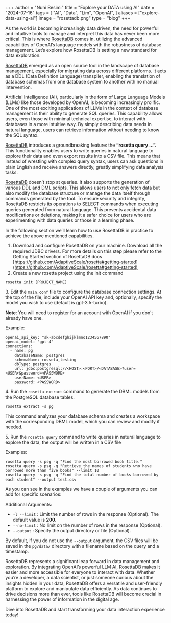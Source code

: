 +++
author = "Nuhi Besimi"
title = "Explore your DATA using AI"
date = "2024-07-16"
tags = [
    "AI",
    "Data",
    "Lim",
    "OpenAI",
]
aliases = ["explore-data-using-ai"]
image = "rosettadb.png"
type = "blog"
+++

As the world is becoming increasingly data driven, the need for powerful and intuitive tools to manage and interpret this data has never been more critical. This is where [RosettaDB](https://github.com/AdaptiveScale/rosetta) comes in, utilizing the advanced capabilities of OpenAI’s language models with the robustness of database management. Let’s explore how RosettaDB is setting a new standard for data exploration.

[RosettaDB](https://github.com/AdaptiveScale/rosetta) emerged as an open source tool in the landscape of database management, especially for migrating data across different platforms. It acts as a DDL (Data Definition Language) transpiler, enabling the translation of database schemas from one database system to another with no manual intervention.

Artificial Intelligence (AI), particularly in the form of Large Language Models (LLMs) like those developed by OpenAI, is becoming increasingly prolific. One of the most exciting applications of LLMs in the context of database management is their ability to generate SQL queries. This capability allows users, even those with minimal technical expertise, to interact with databases in a more intuitive way. By simply describing data needs in natural language, users can retrieve information without needing to know the SQL syntax.

[RosettaDB](https://github.com/AdaptiveScale/rosetta) introduces a groundbreaking feature: the **“rosetta query …”.** This functionality enables users to write queries in natural language to explore their data and even export results into a CSV file. This means that instead of wrestling with complex query syntax, users can ask questions in plain English and receive answers directly, greatly simplifying data analysis tasks.

[RosettaDB](https://github.com/AdaptiveScale/rosetta) doesn’t stop at queries. It also supports the generation of various DDL and DML scripts. This allows users to not only fetch data but also modify the database structure or manage the data itself through commands generated by the tool. To ensure security and integrity, RosettaDB restricts its operations to SELECT commands when executing queries generated from natural language. This prevents accidental data modifications or deletions, making it a safer choice for users who are experimenting with data queries or those in a learning phase.

In the following section we’ll learn how to use RosettaDB in practice to achieve the above mentioned capabilities.

1.  Download and configure RosettaDB on your machine. Download all the required JDBC drivers. For more details on this step please refer to the Getting Started section of RosettaDB docs [https://github.com/AdaptiveScale/rosetta#getting-started](https://github.com/AdaptiveScale/rosetta#getting-started)
2.  Create a new rosetta project using the init command

```
rosetta init [PROJECT_NAME]
```


3\. Edit the `main.conf` file to configure the database connection settings. At the top of the file, include your OpenAI API key and, optionally, specify the model you wish to use (default is gpt-3.5-turbo).

**Note**: You will need to register for an account with OpenAI if you don’t already have one.

Example:

```
openai_api_key: "sk-abcdefghijklmno1234567890"
openai_model: "gpt-4"
connections:
  - name: pg
    databaseName: postgres
    schemaName: rosseta_testing
    dbType: postgres
    url: jdbc:postgresql://<HOST>:<PORT>/<DATABASE>?user=<USER>&password=<PASSWORD>
    userName: <USER>
    password: <PASSWORD>
```


4\. Run the `rosetta extract` command to generate the DBML models from the PostgreSQL database tables.

```
rosetta extract -s pg
```


This command analyzes your database schema and creates a workspace with the corresponding DBML model, which you can review and modify if needed.

5\. Run the `rosetta query` command to write queries in natural language to explore the data, the output will be written in a CSV file

Examples:

```
rosetta query -s psg -q "Find the most borrowed book title."
rosetta query -s psg -q "Retrieve the names of students who have borrowed more than five books" --limit 10
rosetta query -s psg -q "Find the total number of books borrowed by each student" --output test.csv
```


As you can see in the examples we have a couple of arguments you can add for specific scenarios:

Additional Arguments:

*   `-l --limit` : Limit the number of rows in the response (Optional). The default value is **200.**
*   `--no-limit` : No limit on the number of rows in the response (Optional).
*   `--output` : Specify the output directory or file (Optional).

By default, if you do not use the `--output` argument, the CSV files will be saved in the `pg/data/` directory with a filename based on the query and a timestamp.

RosettaDB represents a significant leap forward in data management and exploration. By integrating OpenAI’s powerful LLM AI, RosettaDB makes it easier and more accessible for everyone to interact with data. Whether you’re a developer, a data scientist, or just someone curious about the insights hidden in your data, RosettaDB offers a versatile and user-friendly platform to explore and manipulate data efficiently. As data continues to drive decisions more than ever, tools like RosettaDB will become crucial in harnessing the power of information in the digital age.

Dive into RosettaDB and start transforming your data interaction experience today!